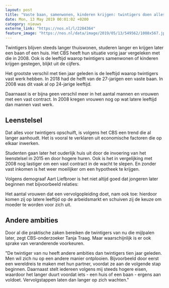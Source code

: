 ```yaml
---
layout: post
title: "Vaste baan, samenwonen, kinderen krijgen: twintigers doen alles later"
date: Mon, 13 May 2019 00:01:02 +0200
category: nieuws
externe_link: "https://nos.nl/l/2284364"
feature_image: "https://nos.nl/data/image/2019/05/13/549562/1008x567.jpg"
---
```


<p>Twintigers blijven steeds langer thuiswonen, studeren langer en krijgen later een baan of een huis. Het CBS heeft hun situatie vorig jaar vergeleken met die in 2008. Ook is de leeftijd waarop twintigers samenwonen of kinderen krijgen gestegen, blijkt uit de cijfers.</p>
<p>Het grootste verschil met tien jaar geleden is de leeftijd waarop twintigers vast werk hebben. In 2018 had de helft van de 27-jarigen een vaste baan. In 2008 was dit vaak al op 24-jarige leeftijd.</p>
<p>Daarnaast is er bijna geen verschil meer in het aantal mannen en vrouwen met een vast contract. In 2008 kregen vrouwen nog op wat latere leeftijd dan mannen vast werk.</p>
<h2>Leenstelsel</h2>
<p>Dat alles voor twintigers opschuift, is volgens het CBS een trend die al langer aanhoudt. Het is vooral te verklaren uit economische factoren die op elkaar inwerken.</p>
<p>Studenten gaan later het ouderlijk huis uit door de invoering van het leenstelsel in 2015 en door hogere huren. Ook is het in vergelijking met 2008 nog lastiger om een vast contract in de wacht te slepen. En zonder vast inkomen is het weer moeilijker om een hypotheek te krijgen.</p>
<p>Volgens demograaf Aart Liefbroer is het niet altijd goed dat jongeren later beginnen met bijvoorbeeld relaties: </p>
<p>Het aantal vrouwen dat een vervolgopleiding doet, nam ook toe: hierdoor komen zij op latere leeftijd op de arbeidsmarkt en schuiven zij de keuze om moeder te worden voor zich uit.</p>
<h2>Andere ambities</h2>
<p>Door al die praktische zaken bereiken de twintigers van nu die mijlpalen later, zegt CBS-onderzoeker Tanja Traag. Maar waarschijnlijk is er ook sprake van veranderende voorkeuren.</p>
<p>"De twintiger van nu heeft andere ambities dan twintigers tien jaar geleden. Men wil zich nu op een andere manier ontplooien. Bijvoorbeeld door eerst een wereldreis te maken met hun partner, voordat ze aan de volgende stap beginnen. Daarnaast stelt iedereen volgens mij steeds hogere eisen, waardoor het langer duurt voordat iets - een huis of een baan - ergens aan voldoet. Vervolgstappen laten dan langer op zich wachten."</p>
